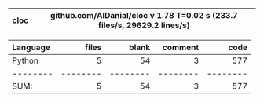 cloc|github.com/AlDanial/cloc v 1.78  T=0.02 s (233.7 files/s, 29629.2 lines/s)
--- | ---

Language|files|blank|comment|code
:-------|-------:|-------:|-------:|-------:
Python|5|54|3|577
--------|--------|--------|--------|--------
SUM:|5|54|3|577
